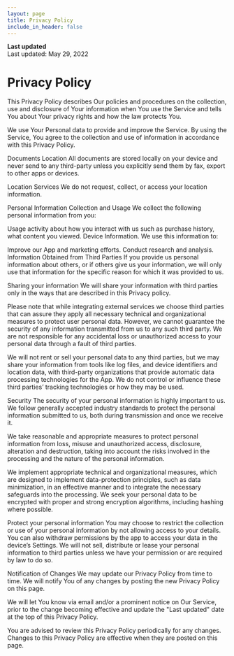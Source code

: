 ```yaml
---
layout: page
title: Privacy Policy
include_in_header: false
---
```


**Last updated**  
Last updated: May 29, 2022

# Privacy Policy

This Privacy Policy describes Our policies and procedures on the collection, use and disclosure of Your information when You use the Service and tells You about Your privacy rights and how the law protects You.

We use Your Personal data to provide and improve the Service. By using the Service, You agree to the collection and use of information in accordance with this Privacy Policy.

Documents Location
All documents are stored locally on your device and never send to any third-party unless you explicitly send them by fax, export to other apps or devices.

Location Services
We do not request, collect, or access your location information.

Personal Information Collection and Usage
We collect the following personal information from you:

Usage activity about how you interact with us such as purchase history, what content you viewed.
Device Information.
We use this information to:

Improve our App and marketing efforts.
Conduct research and analysis.
Information Obtained from Third Parties
If you provide us personal information about others, or if others give us your information, we will only use that information for the specific reason for which it was provided to us.

Sharing your information
We will share your information with third parties only in the ways that are described in this Privacy policy. 

Please note that while integrating external services we choose third parties that can assure they apply all necessary technical and organizational measures to protect user personal data. However, we cannot guarantee the security of any information transmitted from us to any such third party. We are not responsible for any accidental loss or unauthorized access to your personal data through a fault of third parties.

We will not rent or sell your personal data to any third parties, but we may share your information from tools like log files, and device identifiers and location data, with third-party organizations that provide automatic data processing technologies for the App. We do not control or influence these third parties’ tracking technologies or how they may be used.

Security
The security of your personal information is highly important to us. We follow generally accepted industry standards to protect the personal information submitted to us, both during transmission and once we receive it.

We take reasonable and appropriate measures to protect personal information from loss, misuse and unauthorized access, disclosure, alteration and destruction, taking into account the risks involved in the processing and the nature of the personal information.

We implement appropriate technical and organizational measures, which are designed to implement data-protection principles, such as data minimization, in an effective manner and to integrate the necessary safeguards into the processing. We seek your personal data to be encrypted with proper and strong encryption algorithms, including hashing where possible.

Protect your personal information
You may choose to restrict the collection or use of your personal information by not allowing access to your details. You can also withdraw permissions by the app to access your data in the device’s Settings. We will not sell, distribute or lease your personal information to third parties unless we have your permission or are required by law to do so.

Notification of Changes
We may update our Privacy Policy from time to time. We will notify You of any changes by posting the new Privacy Policy on this page.

We will let You know via email and/or a prominent notice on Our Service, prior to the change becoming effective and update the "Last updated" date at the top of this Privacy Policy.

You are advised to review this Privacy Policy periodically for any changes. Changes to this Privacy Policy are effective when they are posted on this page.